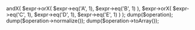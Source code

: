 <?php

require_once __DIR__ . '/../vendor/autoload.php';

use Ang3\Component\Odoo\Expression\ExpressionBuilder;

$expr = new ExpressionBuilder();

$operation = $expr->andX(
	$expr->orX(
		$expr->eq('A', 1),
		$expr->eq('B', 1)
	),
	$expr->orX(
		$expr->eq('C', 1),
		$expr->eq('D', 1),
		$expr->eq('E', 1)
	)
);

dump($operation);
dump($operation->normalize());
dump($operation->toArray());